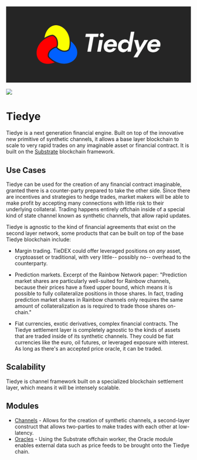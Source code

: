 ![Tiedye](./Tiedye-cover.png)

<a href="https://t.me/TiedyeNetwork">
    <img src="https://img.shields.io/badge/Telegram-https%3A%2F%2Ft.me%2FTiedyeNetwork-%232CA5E0?style=for-the-badge&logo=telegram"/>
</a>

# Tiedye

Tiedye is a next generation financial engine. Built on top of the innovative new primitive of synthetic channels,
it allows a base layer blockchain to scale to very rapid trades on any imaginable asset or financial contract. It is 
built on the [Substrate](https://github.com/paritytech/substrate) blockchain framework.

## Use Cases

Tiedye can be used for the creation of any financial contract imaginable, granted there is a counter-party prepared
to take the other side. Since there are incentives and strategies to hedge trades, market makers will be able to make
profit by accepting many connections with little risk to their underlying collateral. Trading happens entirely offchain
inside of a special kind of state channel known as synthetic channels, that allow rapid updates.

Tiedye is agnostic to the kind of financial agreements that exist on the second layer network, some products that can
be built on top of the base Tiedye blockchain include:

- Margin trading. TieDEX could offer leveraged positions on _any_ asset, cryptoasset or 
traditional, with very little-- possibly no-- overhead to the counterparty.

- Prediction markets. Excerpt of the Rainbow Network paper: "Prediction market shares are particularly well-suited for 
Rainbow channels, because their prices have a fixed upper bound, which means it is possible to fully collateralize
positions in those shares. In fact, trading prediction market shares in Rainbow channels only requires the same amount
of collateralization as is required to trade those shares on-chain."

- Fiat currencies, exotic derivatives, complex financial contracts. The Tiedye settlement layer is completely agnostic
to the kinds of assets that are traded inside of its synthetic channels. They could be fiat currencies like the euro,
oil futures, or leveraged exposure with interest. As long as there's an accepted price oracle, it can be traded.

## Scalability

Tiedye is channel framework built on a specialized blockchain settlement layer, which means it will be intensely scalable.

## Modules

- [Channels](./runtime/src/channel.rs) - Allows for the creation of synthetic channels, a second-layer construct that
allows two-parties to make trades with each other at low-latency. 
- [Oracles](./runtime/src/oracle.rs) - Using the Substrate offchain worker, the Oracle module enables external data
such as price feeds to be brought onto the Tiedye chain. 
